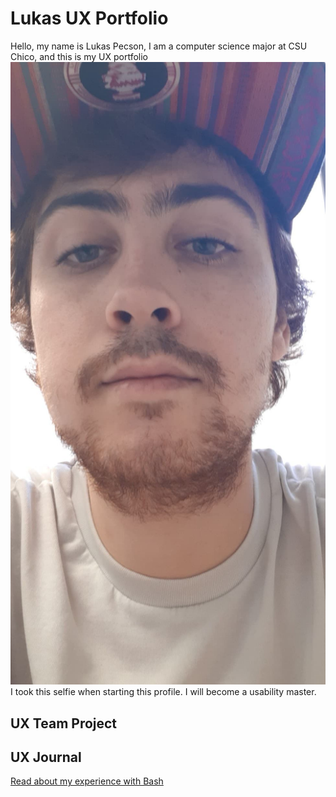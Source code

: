 # Lukas UX Portfolio
Hello, my name is Lukas Pecson, I am a computer science major at CSU Chico, and this is my UX portfolio
![Selfie](/assets/mecurrent.jpg)
I took this selfie when starting this profile. I will become a usability master.
## UX Team Project


## UX Journal

[Read about my experience with Bash](j01/)
